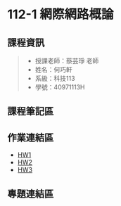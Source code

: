 # 112-1 網際網路概論
## 課程資訊
>+ 授課老師：蔡芸琤 老師
>+ 姓名：何巧軒
>+ 系級：科技113
>+ 學號：40971113H

## 課程筆記區

## 作業連結區
+ [HW1](https://sophiaho910215.github.io/MyWeb/service.html)
+ [HW2](https://youtu.be/MWQVDIJgZoA)
+ [HW3](https://youtu.be/ryfZujAjhYU)

## 專題連結區
